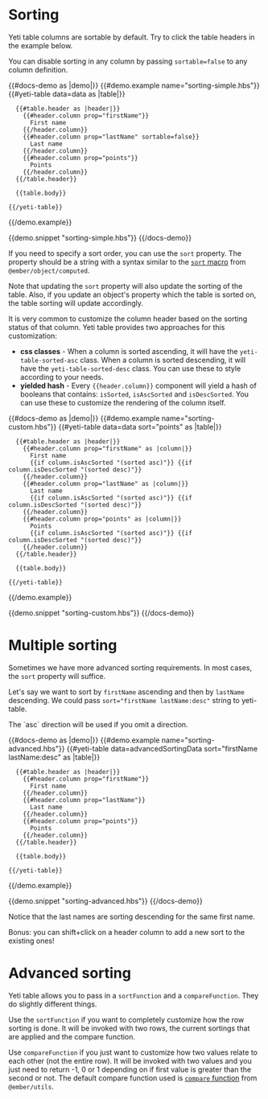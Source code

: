 # Sorting

Yeti table columns are sortable by default. Try to click the table headers in the example below.

You can disable sorting in any column by passing `sortable=false` to any column definition.

{{#docs-demo as |demo|}}
  {{#demo.example name="sorting-simple.hbs"}}
    {{#yeti-table data=data as |table|}}

      {{#table.header as |header|}}
        {{#header.column prop="firstName"}}
          First name
        {{/header.column}}
        {{#header.column prop="lastName" sortable=false}}
          Last name
        {{/header.column}}
        {{#header.column prop="points"}}
          Points
        {{/header.column}}
      {{/table.header}}

      {{table.body}}

    {{/yeti-table}}
  {{/demo.example}}

  {{demo.snippet "sorting-simple.hbs"}}
{{/docs-demo}}

If you need to specify a sort order, you can use the `sort` property. The property should be a string with a syntax similar to 
the [`sort` macro](https://emberjs.com/api/ember/3.0/functions/@ember%2Fobject%2Fcomputed/sort) from `@ember/object/computed`.

Note that updating the `sort` property will also update the sorting of the table. Also, if you update an object's property which the table is sorted on, the table sorting will update accordingly.

It is very common to customize the column header based on the sorting status of that column.
Yeti table provides two approaches for this customization:

- **css classes** - When a column is sorted ascending, it will have the `yeti-table-sorted-asc` class. When a column is sorted descending, it will have the `yeti-table-sorted-desc` class. You can use these to style according to your needs.
- **yielded hash** - Every `{{header.column}}` component will yield a hash of booleans that contains: `isSorted`, `isAscSorted` and `isDescSorted`. You can use these to customize the rendering of the column itself.

{{#docs-demo as |demo|}}
  {{#demo.example name="sorting-custom.hbs"}}
    {{#yeti-table data=data sort="points" as |table|}}

      {{#table.header as |header|}}
        {{#header.column prop="firstName" as |column|}}
          First name
          {{if column.isAscSorted "(sorted asc)"}} {{if column.isDescSorted "(sorted desc)"}}
        {{/header.column}}
        {{#header.column prop="lastName" as |column|}}
          Last name
          {{if column.isAscSorted "(sorted asc)"}} {{if column.isDescSorted "(sorted desc)"}}
        {{/header.column}}
        {{#header.column prop="points" as |column|}}
          Points
          {{if column.isAscSorted "(sorted asc)"}} {{if column.isDescSorted "(sorted desc)"}}
        {{/header.column}}
      {{/table.header}}

      {{table.body}}

    {{/yeti-table}}
  {{/demo.example}}

  {{demo.snippet "sorting-custom.hbs"}}
{{/docs-demo}}

# Multiple sorting

Sometimes we have more advanced sorting requirements. In most cases, the `sort` property will suffice.

Let's say we want to sort by `firstName` ascending and then by `lastName` descending. We could pass `sort="firstName lastName:desc"` string to yeti-table. 

<aside>The `asc` direction will be used if you omit a direction.</aside>

{{#docs-demo as |demo|}}
  {{#demo.example name="sorting-advanced.hbs"}}
    {{#yeti-table data=advancedSortingData sort="firstName lastName:desc" as |table|}}

      {{#table.header as |header|}}
        {{#header.column prop="firstName"}}
          First name
        {{/header.column}}
        {{#header.column prop="lastName"}}
          Last name
        {{/header.column}}
        {{#header.column prop="points"}}
          Points
        {{/header.column}}
      {{/table.header}}

      {{table.body}}

    {{/yeti-table}}
  {{/demo.example}}

  {{demo.snippet "sorting-advanced.hbs"}}
{{/docs-demo}}

Notice that the last names are sorting descending for the same first name.

<aside>Bonus: you can shift+click on a header column to add a new sort to the existing ones!</aside>

# Advanced sorting

Yeti table allows you to pass in a `sortFunction` and a `compareFunction`. They do slightly different things.

Use the `sortFunction` if you want to completely customize how the row sorting is done. It will be invoked with two rows,
the current sortings that are applied and the compare function.

Use `compareFunction` if you just want to customize how two values relate to each other (not the entire row). It will be invoked with two values
and you just need to return -1, 0 or 1 depending on if first value is greater than the second or not. The default compare function used is [`compare` function](https://emberjs.com/api/ember/3.2/functions/@ember%2Futils/compare) from `@ember/utils`.
